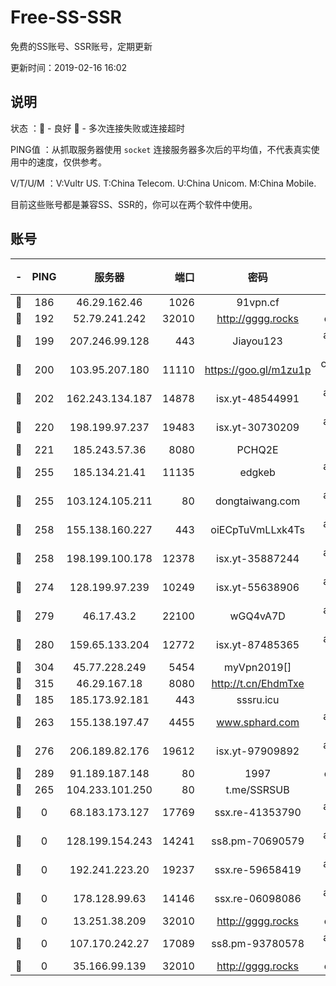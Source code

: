 # Free-SS-SSR

免费的SS账号、SSR账号，定期更新

更新时间：2019-02-16 16:02

## 说明

状态     ：🙂 - 良好 🙁 - 多次连接失败或连接超时

PING值   ：从抓取服务器使用 `socket` 连接服务器多次后的平均值，不代表真实使用中的速度，仅供参考。

V/T/U/M  ：V:Vultr US. T:China Telecom. U:China Unicom. M:China Mobile.

目前这些账号都是兼容SS、SSR的，你可以在两个软件中使用。

## 账号

|-|PING|服务器|端口|密码|加密方式|区域|V/T/U/M|
|:----:|:----:|:-----:|-----:|:----:|:----:|:----:|:----:|
|🙂|186|46.29.162.46|1026|91vpn.cf|rc4-md5|RU|9↑/9↑/10↑/10↑|
|🙂|192|52.79.241.242|32010|http://gggg.rocks|chacha20|KR|9↑/9↑/9↑/9↑|
|🙂|199|207.246.99.128|443|Jiayou123|aes-256-cfb|US|2↓/10↑/10↑/10↑|
|🙂|200|103.95.207.180|11110|https://goo.gl/m1zu1p|chacha20-ietf|US|6↑/8↑/8↑/8↑|
|🙂|202|162.243.134.187|14878|isx.yt-48544991|aes-256-cfb|US|9↑/9↑/9↑/9↑|
|🙂|220|198.199.97.237|19483|isx.yt-30730209|aes-256-cfb|US|9↑/9↑/9↑/9↑|
|🙂|221|185.243.57.36|8080|PCHQ2E|rc4-md5|US|9↑/8↑/10↑/9↑|
|🙂|255|185.134.21.41|11135|edgkeb|aes-256-cfb|GB|10↑/10↑/10↑/10↑|
|🙂|255|103.124.105.211|80|dongtaiwang.com|aes-256-cfb|US|10↑/10↑/10↑/10↑|
|🙂|258|155.138.160.227|443|oiECpTuVmLLxk4Ts|aes-256-cfb|US|2↑/10↑/10↑/10↑|
|🙂|258|198.199.100.178|12378|isx.yt-35887244|aes-256-cfb|US|9↑/9↑/9↑/9↑|
|🙂|274|128.199.97.239|10249|isx.yt-55638906|aes-256-cfb|SG|8↑/7↑/7↑/7↑|
|🙂|279|46.17.43.2|22100|wGQ4vA7D|aes-256-gcm|RU|3↓/10↑/10↑/10↑|
|🙂|280|159.65.133.204|12772|isx.yt-87485365|aes-256-cfb|SG|9↑/9↑/9↑/9↑|
|🙂|304|45.77.228.249|5454|myVpn2019[]|rc4-md5|GB|10↑/10↑/10↑/10↑|
|🙂|315|46.29.167.18|8080|http://t.cn/EhdmTxe|rc4-md5|RU|10↑/10↑/10↑/10↑|
|🙂|185|185.173.92.181|443|sssru.icu|rc4-md5|RU|9↑/10↑/10↑/10↑|
|🙂|263|155.138.197.47|4455|www.sphard.com|aes-256-cfb|US|8↓/8↓/10↑/8↓|
|🙂|276|206.189.82.176|19612|isx.yt-97909892|aes-256-cfb|SG|8↑/7↑/7↑/7↑|
|🙁|289|91.189.187.148|80|1997|chacha20|US|10↑/10↑/10↑/10↑|
|🙁|265|104.233.101.250|80|t.me/SSRSUB|rc4-md5|CA|10↑/10↑/10↑/10↑|
|🙁|0|68.183.173.127|17769|ssx.re-41353790|aes-256-cfb|US|10↑/10↑/10↑/10↑|
|🙁|0|128.199.154.243|14241|ss8.pm-70690579|aes-256-cfb|SG|10↑/10↑/10↑/10↑|
|🙁|0|192.241.223.20|19237|ssx.re-59658419|aes-256-cfb|US|10↑/10↑/10↑/10↑|
|🙁|0|178.128.99.63|14146|ssx.re-06098086|aes-256-cfb|SG|9↑/9↑/9↑/10↑|
|🙁|0|13.251.38.209|32010|http://gggg.rocks|chacha20|SG|9↑/9↑/7↑/10↑|
|🙁|0|107.170.242.27|17089|ss8.pm-93780578|aes-256-cfb|US|10↑/10↑/10↑/10↑|
|🙁|0|35.166.99.139|32010|http://gggg.rocks|chacha20|US|8↑/8↑/10↑/10↑|
